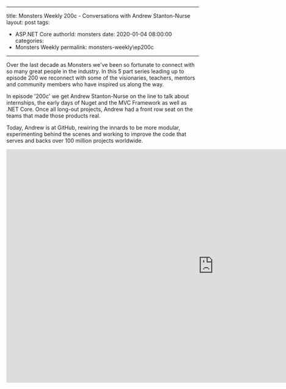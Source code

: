 
---
title: Monsters Weekly 200c -  Conversations with Andrew Stanton-Nurse
layout: post
tags: 
  - ASP.NET Core
authorId: monsters
date: 2020-01-04 08:00:00
categories:
  - Monsters Weekly
permalink: monsters-weekly\ep200c
---

Over the last decade as Monsters we've been so fortunate to connect with so many great people in the industry. In this 5 part series leading up to episode 200 we reconnect with some of the visionaries, teachers, mentors and community members who have inspired us along the way.

In episode '200c' we get Andrew Stanton-Nurse on the line to talk about internships, the early days of Nuget and the MVC Framework as well as .NET Core. Once all long-out projects, Andrew had a front row seat on the teams that made those products real.

Today, Andrew is at GitHub, rewiring the innards to be more modular, experimenting behind the scenes and working to improve the code that serves and backs over 100 million projects worldwide.

<iframe width="1084" height="610" src="https://www.youtube.com/embed/gEXVfqyRADU" frameborder="0" allow="accelerometer; autoplay; encrypted-media; gyroscope; picture-in-picture" allowfullscreen></iframe>
